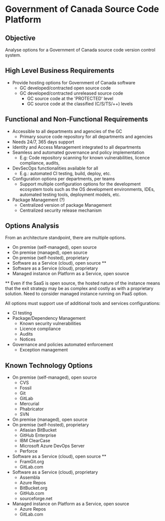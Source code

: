 # Government of Canada Source Code Platform

## Objective

Analyse options for a Government of Canada source code version control system.

## High Level Business Requirements

* Provide hosting options for Government of Canada software
  * GC developed/contracted open source code
  * GC developed/contracted unreleased source code
    * GC source code at the 'PROTECTED' level
    * GC source code at the classified (C/S/TS/++) levels

## Functional and Non-Functional Requirements

* Accessible to all departments and agencies of the GC
  * Primary source code repository for all departments and agencies
* Needs 24/7, 365 days support
* Identity and Access Management integrated to all departments
* Seamless and automated governance and policy implementation
  * E.g: Code repository scanning for known vulnerabilities, licence compliance, audits,
* DevSecOps functionalities available for all
  * E.g.: automated CI testing, build, deploy, etc.
* Configuration options per departments, per teams
  * Support multiple configuration options for the development ecosystem tools such as the OS development environments, IDEs, automated testing tools, deployment models, etc.
* Package Management (?)
  * Centralized version of package Management
  * Centralized security release mechanism

## Options Analysis

From an architecture standpoint, there are multiple options.

* On premise (self-managed), open source
* On premise (managed), open source
* On premise (self-hosted), proprietary
* Software as a Service (cloud), open source **
* Software as a Service (cloud), proprietary
* Managed instance on Platform as a Service, open source

** Even if the SaaS is open source, the hosted nature of the instance means that the exit strategy may be as complex and costly as with a proprietary solution. Need to consider managed instance running on PaaS option.

All options must support use of additional tools and services configurations:

* CI testing
* Package/Dependency Management
  * Known security vulnerabilities
  * Licence compliance
  * Audits
  * Notices
* Governance and policies automated enforcement
  * Exception management

## Known Technology Options

* On premise (self-managed), open source
  * CVS
  * Fossil
  * Git
  * GitLab
  * Mercurial
  * Phabricator
  * SVN
* On premise (managed), open source
* On premise (self-hosted), proprietary
  * Atlasian BitBucket
  * GitHub Enterprise
  * IBM ClearCase
  * Microsoft Azure DevOps Server
  * Perforce
* Software as a Service (cloud), open source **
  * FramGit.org
  * GitLab.com
* Software as a Service (cloud), proprietary
  * Assembla
  * Azure Repos
  * BitBucket.org
  * GitHub.com
  * sourceforge.net
* Managed instance on Platform as a Service, open source
  * Azure Repos
  * GitLab.com